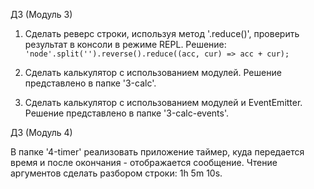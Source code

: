 ДЗ (Модуль 3)
1. Сделать реверс строки, используя метод '.reduce()', проверить результат в консоли в режиме REPL.
Решение:
```'node'.split('').reverse().reduce((acc, cur) => acc + cur);```

2. Сделать калькулятор с использованием модулей.
Решение представлено в папке '3-calc'.

3. Сделать калькулятор с использованием модулей и EventEmitter.
Решение представлено в папке '3-calc-events'.

ДЗ (Модуль 4)

В папке '4-timer' реализовать приложение таймер, куда передается время и после окончания - отображается сообщение.
Чтение аргументов сделать разбором строки: 1h 5m 10s.